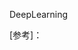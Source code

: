 DeepLearning

[参考]：

[1]: http://www.cs.huji.ac.il/~shais/UnderstandingMachineLearning/understanding-machine-learning-theory-algorithms.pdf
